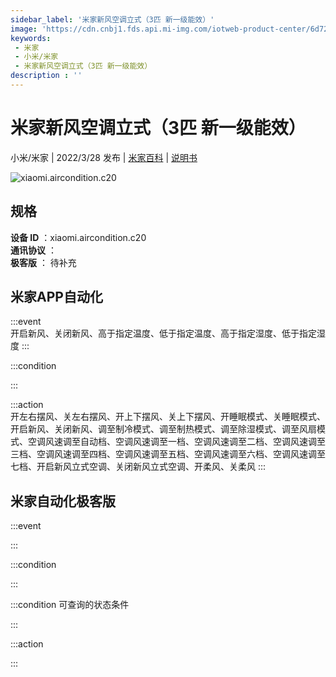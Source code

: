 ```yaml
---
sidebar_label: '米家新风空调立式（3匹 新一级能效）'
image: 'https://cdn.cnbj1.fds.api.mi-img.com/iotweb-product-center/6d7244c185be3c42825d7c8025e403a4_1645432782703.png?GalaxyAccessKeyId=AKVGLQWBOVIRQ3XLEW&Expires=9223372036854775807&Signature=7oD0ji+JGrKYzQfrGaZeTyWK+1E='
keywords: 
 - 米家
 - 小米/米家
 - 米家新风空调立式（3匹 新一级能效）
description : ''
---
```

# 米家新风空调立式（3匹 新一级能效）

小米/米家 | 2022/3/28 发布 | [米家百科](https://home.mi.com/webapp/content/baike/product/index.html?model=xiaomi.aircondition.c20) | [说明书](https://home.mi.com/views/introduction.html?model=xiaomi.aircondition.c20&region=cn)

![xiaomi.aircondition.c20](https://cdn.cnbj1.fds.api.mi-img.com/iotweb-product-center/6d7244c185be3c42825d7c8025e403a4_1645432782703.png?GalaxyAccessKeyId=AKVGLQWBOVIRQ3XLEW&Expires=9223372036854775807&Signature=7oD0ji+JGrKYzQfrGaZeTyWK+1E=)

## 规格  
> 
**设备 ID** ：xiaomi.aircondition.c20  
**通讯协议** ：  
**极客版**  ： 待补充 


## 米家APP自动化  

:::event  
开启新风、关闭新风、高于指定温度、低于指定温度、高于指定湿度、低于指定湿度
:::

:::condition  

:::

:::action   
开左右摆风、关左右摆风、开上下摆风、关上下摆风、开睡眠模式、关睡眠模式、开启新风、关闭新风、调至制冷模式、调至制热模式、调至除湿模式、调至风扇模式、空调风速调至自动档、空调风速调至一档、空调风速调至二档、空调风速调至三档、空调风速调至四档、空调风速调至五档、空调风速调至六档、空调风速调至七档、开启新风立式空调、关闭新风立式空调、开柔风、关柔风
:::

## 米家自动化极客版  

:::event  

:::

:::condition  

:::

:::condition 可查询的状态条件  

:::

:::action  

:::

        
